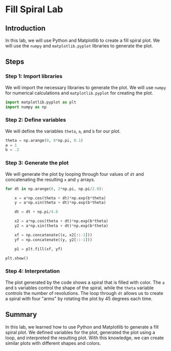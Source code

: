 # Fill Spiral Lab

## Introduction

In this lab, we will use Python and Matplotlib to create a fill spiral plot. We will use the `numpy` and `matplotlib.pyplot` libraries to generate the plot.

## Steps

### Step 1: Import libraries

We will import the necessary libraries to generate the plot. We will use `numpy` for numerical calculations and `matplotlib.pyplot` for creating the plot.

```python
import matplotlib.pyplot as plt
import numpy as np
```

### Step 2: Define variables

We will define the variables `theta`, `a`, and `b` for our plot.

```python
theta = np.arange(0, 8*np.pi, 0.1)
a = 1
b = .2
```

### Step 3: Generate the plot

We will generate the plot by looping through four values of `dt` and concatenating the resulting `x` and `y` arrays.

```python
for dt in np.arange(0, 2*np.pi, np.pi/2.0):

    x = a*np.cos(theta + dt)*np.exp(b*theta)
    y = a*np.sin(theta + dt)*np.exp(b*theta)

    dt = dt + np.pi/4.0

    x2 = a*np.cos(theta + dt)*np.exp(b*theta)
    y2 = a*np.sin(theta + dt)*np.exp(b*theta)

    xf = np.concatenate((x, x2[::-1]))
    yf = np.concatenate((y, y2[::-1]))

    p1 = plt.fill(xf, yf)

plt.show()
```

### Step 4: Interpretation

The plot generated by the code shows a spiral that is filled with color. The `a` and `b` variables control the shape of the spiral, while the `theta` variable controls the number of revolutions. The loop through `dt` allows us to create a spiral with four "arms" by rotating the plot by 45 degrees each time.

## Summary

In this lab, we learned how to use Python and Matplotlib to generate a fill spiral plot. We defined variables for the plot, generated the plot using a loop, and interpreted the resulting plot. With this knowledge, we can create similar plots with different shapes and colors.
